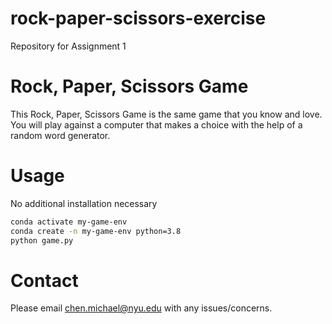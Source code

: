 # rock-paper-scissors-exercise
Repository for Assignment 1
# Rock, Paper, Scissors Game
This Rock, Paper, Scissors Game is the same game that you know and love. You will play against a computer that makes a choice with the help of a random word generator.

# Usage

No additional installation necessary

```bash
conda activate my-game-env
conda create -n my-game-env python=3.8
python game.py
```

# Contact
Please email chen.michael@nyu.edu with any issues/concerns.